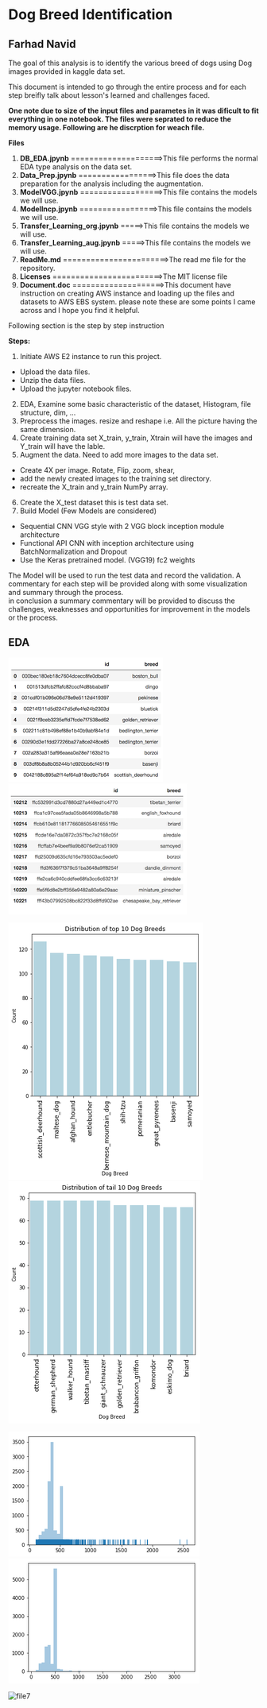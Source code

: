# Dog Breed Identification
## Farhad Navid 

The goal of this analysis is to identify the various breed of dogs using Dog images provided in kaggle data set. 

This document is intended to go through the entire process and for each step breifly talk about lesson's learned and challenges faced. 

**One note due to size of the input files and parametes in it was dificult to fit everything in one notebook.  The files were seprated to reduce the memory usage. Following are he discrption for weach file.**  

**Files**
 1. **DB_EDA.jpynb** ====================>This file performs the normal EDA type analysis on the data set.
 2. **Data_Prep.jpynb** =================>This file does the data preparation for the analysis including the augmentation. 
 3. **ModelVGG.jpynb** ==================>This file contains the models we will use.
 4. **ModelIncp.jpynb** =================>This file contains the models we will use.
 5. **Transfer_Learning_org.jpynb** =====>This file contains the models we will use.
 6. **Transfer_Learning_aug.jpynb** =====>This file contains the models we will use.
 7. **ReadMe.md** =======================>The read me file for the repository. 
 8. **Licenses** ========================>The MIT license file
 9. **Document.doc** ====================>This document have instruction on creating AWS instance and loading up the files and datasets to AWS EBS system. please note these are some points I came across and I hope you find it helpful.

Following section is the step by step instruction    

**Steps:**
1. Initiate AWS E2 instance to run this project.
 * Upload the data files.
 * Unzip the data files.
 * Upload the jupyter notebook files. 
2. EDA, Examine some basic characteristic of the dataset, Histogram, file structure, dim, ...
3. Preprocess the images. resize and reshape i.e. All the picture having the same dimension. 
4. Create training data set X_train, y_train, Xtrain will have the images and Y_train will have the lable. 
5. Augment the data.  Need to add more images to the data set.   
 * Create 4X per image.  Rotate, Flip, zoom, shear, 
 * add the newly created images to the training set directory.
 * recreate the X_train and y_train NumPy array.
6. Create the X_test dataset this is test data set. 
7. Build Model (Few Models are considered)
 * Sequential CNN VGG style with 2 VGG block inception module architecture
 * Functional API CNN with inception architecture using BatchNormalization and Dropout
 * Use the Keras pretrained model. (VGG19) fc2 weights
 
The Model will be used to run the test data and record the validation.
A commentary for each step will be provided along with some visualization and summary through the process.  
in conclusion a summary commentary will be provided to discuss the challenges, weaknesses and opportunities for improvement in the models or the process.
## EDA
![file9](https://github.com/Farhad-n/Clasification/blob/master/image/top_10.png "Top 10 Row") ![file8](https://github.com/Farhad-n/Clasification/blob/master/image/tail_10.png "last 10 Row")

![file3](https://github.com/Farhad-n/Clasification/blob/master/image/top10_bar.png "Top 10 Hist") ![file4](https://github.com/Farhad-n/Clasification/blob/master/image/tail10_bar.png "last 10 RHist")

![file5](https://github.com/Farhad-n/Clasification/blob/master/image/hist_height.png "THistogram Heights") ![file6](https://github.com/Farhad-n/Clasification/blob/master/image/hist_width.png "Hitogram Weidths")

![file7](https://github.com/Farhad-n/Clasification/blob/master/image/histogram.png)
